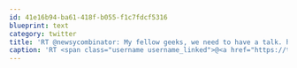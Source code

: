 ```yaml
---
id: 41e16b94-ba61-418f-b055-f1c7fdcf5316
blueprint: text
category: twitter
title: 'RT @newsycombinator: My fellow geeks, we need to have a talk. http://j.mp/hwCMrz'
caption: 'RT <span class="username username_linked">@<a href="https://twitter.com/newsycombinator" title="Hacker News Bot">newsycombinator</a></span>: My fellow geeks, we need to have a talk. http://j.mp/hwCMrz'
---
```

